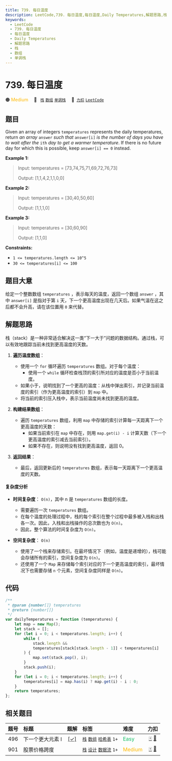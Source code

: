 ```yaml
---
title: 739. 每日温度
description: LeetCode,739. 每日温度,每日温度,Daily Temperatures,解题思路,栈,数组,单调栈
keywords:
  - LeetCode
  - 739. 每日温度
  - 每日温度
  - Daily Temperatures
  - 解题思路
  - 栈
  - 数组
  - 单调栈
---
```


# 739. 每日温度

🟠 <font color=#ffb800>Medium</font>&emsp; 🔖&ensp; [`栈`](/tag/stack.md) [`数组`](/tag/array.md) [`单调栈`](/tag/monotonic-stack.md)&emsp; 🔗&ensp;[`力扣`](https://leetcode.cn/problems/daily-temperatures) [`LeetCode`](https://leetcode.com/problems/daily-temperatures)

## 题目

Given an array of integers `temperatures` represents the daily temperatures,
return _an array_ `answer` _such that_ `answer[i]` _is the number of days you
have to wait after the_ `ith` _day to get a warmer temperature_. If there is
no future day for which this is possible, keep `answer[i] == 0` instead.

**Example 1:**

> Input: temperatures = [73,74,75,71,69,72,76,73]
>
> Output: [1,1,4,2,1,1,0,0]

**Example 2:**

> Input: temperatures = [30,40,50,60]
>
> Output: [1,1,1,0]

**Example 3:**

> Input: temperatures = [30,60,90]
>
> Output: [1,1,0]

**Constraints:**

- `1 <= temperatures.length <= 10^5`
- `30 <= temperatures[i] <= 100`

## 题目大意

给定一个整数数组 `temperatures` ，表示每天的温度，返回一个数组 `answer` ，其中 `answer[i]` 是指对于第 `i` 天，下一个更高温度出现在几天后。如果气温在这之后都不会升高，请在该位置用 `0` 来代替。

## 解题思路

栈（stack）是一种非常适合解决这一类“下一大于”问题的数据结构。通过栈，可以有效地跟踪当前未找到更高温度的天数。

1. **遍历温度数组**：

   - 使用一个 `for` 循环遍历 `temperatures` 数组。对于每个温度：
     - 使用一个 `while` 循环检查栈顶的索引所对应的温度是否小于当前温度。
   - 如果小于，说明找到了一个更高的温度：从栈中弹出索引，并记录当前温度的索引（作为更高温度的索引）到 `map` 中。
   - 将当前的索引压入栈中，表示当前温度尚未找到更高的温度。

2. **构建结果数组**：

   - 遍历 `temperatures` 数组，利用 `map` 中存储的索引计算每一天距离下一个更高温度的天数：
     - 如果当前索引在 `map` 中存在，则用 `map.get(i) - i` 计算天数（下一个更高温度的索引减去当前索引）。
     - 如果不存在，则说明没有找到更高温度，返回 0。

3. **返回结果**：
   - 最后，返回更新后的 `temperatures` 数组，表示每一天距离下一个更高温度的天数。

#### 复杂度分析

- **时间复杂度**： `O(n)`，其中 n 是 `temperatures` 数组的长度。

  - 需要遍历一次 `temperatures` 数组。
  - 在每个温度的处理过程中，栈的每个索引在整个过程中最多被入栈和出栈各一次。因此，入栈和出栈操作的总次数也为 `O(n)`。
  - 因此，整个算法的时间复杂度为 `O(n)`。

- **空间复杂度**： `O(n)`
  - 使用了一个栈来存储索引。在最坏情况下（例如，温度是递增的），栈可能会存储所有的索引，空间复杂度为 `O(n)`。
  - 还使用了一个 `Map` 来存储每个索引对应的下一个更高温度的索引，最坏情况下也需要存储 `n` 个元素，空间复杂度同样是 `O(n)`。

## 代码

```javascript
/**
 * @param {number[]} temperatures
 * @return {number[]}
 */
var dailyTemperatures = function (temperatures) {
	let map = new Map();
	let stack = [];
	for (let i = 0; i < temperatures.length; i++) {
		while (
			stack.length &&
			temperatures[stack[stack.length - 1]] < temperatures[i]
		) {
			map.set(stack.pop(), i);
		}
		stack.push(i);
	}
	for (let i = 0; i < temperatures.length; i++) {
		temperatures[i] = map.has(i) ? map.get(i) - i : 0;
	}
	return temperatures;
};
```

## 相关题目

<!-- prettier-ignore -->
| 题号 | 标题 | 题解 | 标签 | 难度 | 力扣 |
| :------: | :------ | :------: | :------ | :------ | :------: |
| 496 | 下一个更大元素 I | [[✓]](/problem/0496.md) |  [`栈`](/tag/stack.md) [`数组`](/tag/array.md) [`哈希表`](/tag/hash-table.md) `1+` | <font color=#15bd66>Easy</font> | [🀄️](https://leetcode.cn/problems/next-greater-element-i) [🔗](https://leetcode.com/problems/next-greater-element-i) |
| 901 | 股票价格跨度 |  |  [`栈`](/tag/stack.md) [`设计`](/tag/design.md) [`数据流`](/tag/data-stream.md) `1+` | <font color=#ffb800>Medium</font> | [🀄️](https://leetcode.cn/problems/online-stock-span) [🔗](https://leetcode.com/problems/online-stock-span) |